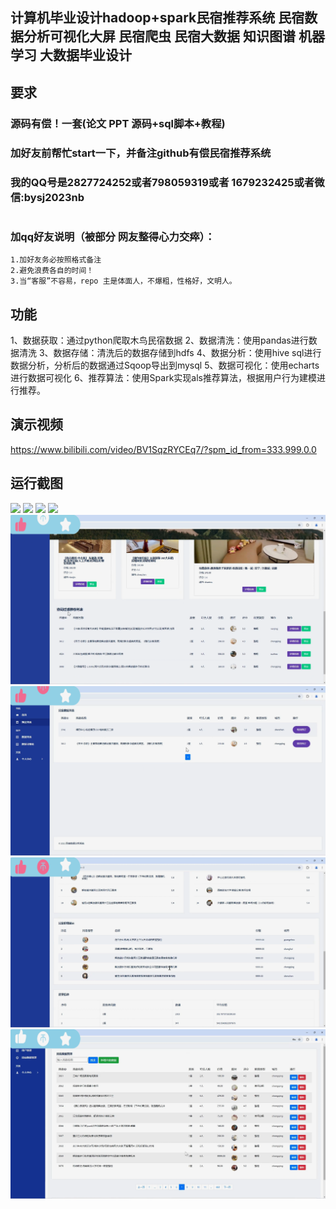 ## 计算机毕业设计hadoop+spark民宿推荐系统 民宿数据分析可视化大屏 民宿爬虫 民宿大数据 知识图谱 机器学习 大数据毕业设计

## 要求
### 源码有偿！一套(论文 PPT 源码+sql脚本+教程)

### 
### 加好友前帮忙start一下，并备注github有偿民宿推荐系统
### 我的QQ号是2827724252或者798059319或者 1679232425或者微信:bysj2023nb

# 

### 加qq好友说明（被部分 网友整得心力交瘁）：
    1.加好友务必按照格式备注
    2.避免浪费各自的时间！
    3.当“客服”不容易，repo 主是体面人，不爆粗，性格好，文明人。
## 功能
1、数据获取：通过python爬取木鸟民宿数据
2、数据清洗：使用pandas进行数据清洗
3、数据存储：清洗后的数据存储到hdfs
4、数据分析：使用hive sql进行数据分析，分析后的数据通过Sqoop导出到mysql
5、数据可视化：使用echarts进行数据可视化
6、推荐算法：使用Spark实现als推荐算法，根据用户行为建模进行推荐。

## 演示视频
https://www.bilibili.com/video/BV1SqzRYCEq7/?spm_id_from=333.999.0.0

## 运行截图
![](1.png)
![](2.png)
![](3.png)
![](4.png)
![](5.png)
![](6.png)
![](7.png)
![](8.png)



